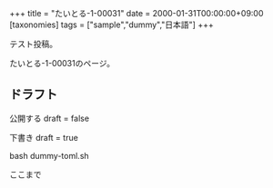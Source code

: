 +++
title = "たいとる-1-00031"
date = 2000-01-31T00:00:00+09:00
[taxonomies]
tags = ["sample","dummy","日本語"]
+++

テスト投稿。

たいとる-1-00031のページ。


## ドラフト

公開する
draft = false

下書き
draft = true

bash dummy-toml.sh

ここまで
